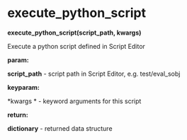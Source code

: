 # execute\_python\_script

**execute\_python\_script(script\_path, kwargs)**

Execute a python script defined in Script Editor

**param:**

**script\_path** - script path in Script Editor, e.g. test/eval\_sobj

**keyparam:**

\*kwargs \* - keyword arguments for this script

**return:**

**dictionary** - returned data structure
